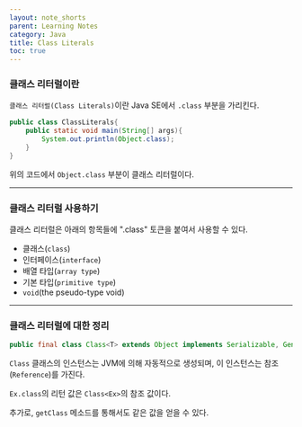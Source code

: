 ```yaml
---
layout: note_shorts
parent: Learning Notes
category: Java
title: Class Literals
toc: true
---
```


### 클래스 리터럴이란

`클래스 리터럴(Class Literals)`이란 Java SE에서 `.class` 부분을 가리킨다.

```java
public class ClassLiterals{
    public static void main(String[] args){
        System.out.println(Object.class);
    }
}
```
위의 코드에서 `Object.class` 부분이 클래스 리터럴이다.

---

### 클래스 리터럴 사용하기

클래스 리터럴은 아래의 항목들에 ".class" 토큰을 붙여서 사용할 수 있다.

- 클래스(`class`)
- 인터페이스(`interface`)
- 배열 타입(`array type`)
- 기본 타입(`primitive type`)
- `void`(the pseudo-type void)

---

### 클래스 리터럴에 대한 정리

```java
public final class Class<T> extends Object implements Serializable, GenericDeclaration, Type, AnnotatedElement
```

`Class` 클래스의 인스턴스는 JVM에 의해 자동적으로 생성되며, 이 인스턴스는 참조(`Reference`)를 가진다.

`Ex.class`의 리턴 값은 `Class<Ex>`의 참조 값이다.

추가로, `getClass` 메소드를 통해서도 같은 값을 얻을 수 있다.
